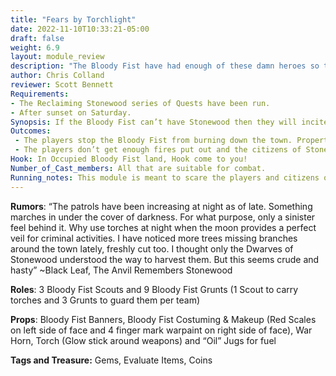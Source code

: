 ```yaml
---
title: "Fears by Torchlight"
date: 2022-11-10T10:33:21-05:00
draft: false
weight: 6.9
layout: module_review
description: "The Bloody Fist have had enough of these damn heroes so they have decided to just set the town on fire to watch the suffering set in. Small squads of Bloody Fist will strike all over the town with Torches to try and burn down the Town of Stonewood in a very futile way."
author: Chris Colland
reviewer: Scott Bennett
Requirements: 
- The Reclaiming Stonewood series of Quests have been run.
- After sunset on Saturday.
Synopsis: If the Bloody Fist can’t have Stonewood then they will incite Fears by Torchlight! The village matter not to them, the citizens can eat ashes for allowing the “heroes” to mess up their arrangement. They didn’t want to resort to this tactic, but desperate times call for desperate measures.
Outcomes:
 - The players stop the Bloody Fist from burning down the town. Property damage was inflicted but at least the town still stands. The citizens are relieved and now more hopeful because the heroes have warded them off.
 - The players don’t get enough fires put out and the citizens of Stonewood are broken over their homes being vandalized by the Bloody Fist. The citizens will be very judgmental of the heroes now because it wasn’t them that provoked the Bloody Fist. No merchants will enter the town if they fail to respond well for the evening.
Hook: In Occupied Bloody Fist land, Hook come to you!
Number_of_Cast_members: All that are suitable for combat.
Running_notes: This module is meant to scare the players and citizens of Stonewood with the threat of being torched. The Bloody Fist are growing impatient and annoyed by the heroes. This is one module where the Bloody Fist will split up to divide and conquer. Each time will be 1 Scout with a Torch and 3 Grunts to guard him. The Goal is to have the Scouts preform a 30 count (20 to Douse with Oil and 10 to burn with Torch) to set buildings on fire. If the teams get 6 Buildings “On Fire” before the PCs can stop them then the failure condition is reached for the PCs. The Tavern is large enough it can be set on fire twice. It counts as 2 objectives if 2 different teams set it on fire at different points, it will be fully ablaze. When a building is on fire, the Scout will loudly announce “X BUILDING IS ON FIRE!” where X is the building they set. The Bloody Fist will try this tactic one more time later in the evening but more frantic before putting out the “Surrender or Burn” pamphlets which will lead into the Ritual of Fire
---
```


**Rumors**: “The patrols have been increasing at night as of late. Something marches in under the cover of darkness. For what purpose, only a sinister feel behind it. Why use torches at night when the moon provides a perfect veil for criminal activities. I have noticed more trees missing branches around the town lately, freshly cut too. I thought only the Dwarves of Stonewood understood the way to harvest them. But this seems crude and hasty”
~Black Leaf, The Anvil Remembers Stonewood

**Roles**: 3 Bloody Fist Scouts and 9 Bloody Fist Grunts (1 Scout to carry torches and 3 Grunts to guard them per team)	

**Props**: Bloody Fist Banners, Bloody Fist Costuming & Makeup (Red Scales on left side of face and 4 finger mark warpaint on right side of face), War Horn, Torch (Glow stick around weapons) and “Oil” Jugs for fuel

**Tags and Treasure:** Gems, Evaluate Items, Coins

